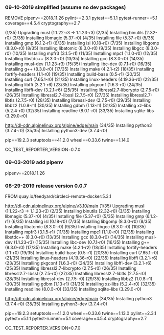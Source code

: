 ### 09-10-2019 simplified (assume no dev packages)

REMOVE
pipenv==2018.11.26
pylint==2.3.1
pytest==5.1.1
pytest-runner==5.1
coverage==4.5.4
cryptography==2.7

(1/35) Upgrading musl (1.1.22-r3 -> 1.1.23-r3)
(2/35) Installing binutils (2.32-r0)
(3/35) Installing libmagic (5.37-r0)
(4/35) Installing file (5.37-r0)
(5/35) Installing gmp (6.1.2-r1)
(6/35) Installing isl (0.18-r0)
(7/35) Installing libgomp (8.3.0-r0)
(8/35) Installing libatomic (8.3.0-r0)
(9/35) Installing libgcc (8.3.0-r0)
(10/35) Installing mpfr3 (3.1.5-r1)
(11/35) Installing mpc1 (1.1.0-r0)
(12/35) Installing libstdc++ (8.3.0-r0)
(13/35) Installing gcc (8.3.0-r0)
(14/35) Installing musl-dev (1.1.23-r3)
(15/35) Installing libc-dev (0.7.1-r0)
(16/35) Installing g++ (8.3.0-r0)
(17/35) Installing make (4.2.1-r2)
(18/35) Installing fortify-headers (1.1-r0)
(19/35) Installing build-base (0.5-r1)
(20/35) Installing curl (7.65.1-r0)
(21/35) Installing linux-headers (4.19.36-r0)
(22/35) Installing libffi (3.2.1-r6)
(23/35) Installing pkgconf (1.6.3-r0)
(24/35) Installing libffi-dev (3.2.1-r6)
(25/35) Installing libressl2.7-libcrypto (2.7.5-r0)
(26/35) Installing libressl2.7-libssl (2.7.5-r0)
(27/35) Installing libressl2.7-libtls (2.7.5-r0)
(28/35) Installing libressl-dev (2.7.5-r0)
(29/35) Installing libbz2 (1.0.8-r1)
(30/35) Installing gdbm (1.13-r1)
(31/35) Installing xz-libs (5.2.4-r0)
(32/35) Installing readline (8.0.1-r0)
(33/35) Installing sqlite-libs (3.29.0-r0)

http://dl-cdn.alpinelinux.org/alpine/edge/main
(34/35) Installing python3 (3.7.4-r0)
(35/35) Installing python3-dev (3.7.4-r0)

pip==19.2.3
setuptools==41.2.0
wheel==0.33.6
twine==1.14.0

CC_TEST_REPORTER_VERSION=0.7.0

### 09-03-2019 add pipenv

pipenv==2018.11.26

### 08-29-2019 release version 0.0.7

FROM quay.io/feedyard/circleci-remote-docker:5.3.1

http://dl-cdn.alpinelinux.org/alpine/v3.10/main
(1/35) Upgrading musl (1.1.22-r3 -> 1.1.23-r3)
(2/35) Installing binutils (2.32-r0)
(3/35) Installing libmagic (5.37-r0)
(4/35) Installing file (5.37-r0)
(5/35) Installing gmp (6.1.2-r1)
(6/35) Installing isl (0.18-r0)
(7/35) Installing libgomp (8.3.0-r0)
(8/35) Installing libatomic (8.3.0-r0)
(9/35) Installing libgcc (8.3.0-r0)
(10/35) Installing mpfr3 (3.1.5-r1)
(11/35) Installing mpc1 (1.1.0-r0)
(12/35) Installing libstdc++ (8.3.0-r0)
(13/35) Installing gcc (8.3.0-r0)
(14/35) Installing musl-dev (1.1.23-r3)
(15/35) Installing libc-dev (0.7.1-r0)
(16/35) Installing g++ (8.3.0-r0)
(17/35) Installing make (4.2.1-r2)
(18/35) Installing fortify-headers (1.1-r0)
(19/35) Installing build-base (0.5-r1)
(20/35) Installing curl (7.65.1-r0)
(21/35) Installing linux-headers (4.19.36-r0)
(22/35) Installing libffi (3.2.1-r6)
(23/35) Installing pkgconf (1.6.3-r0)
(24/35) Installing libffi-dev (3.2.1-r6)
(25/35) Installing libressl2.7-libcrypto (2.7.5-r0)
(26/35) Installing libressl2.7-libssl (2.7.5-r0)
(27/35) Installing libressl2.7-libtls (2.7.5-r0)
(28/35) Installing libressl-dev (2.7.5-r0)
(29/35) Installing libbz2 (1.0.8-r1)
(30/35) Installing gdbm (1.13-r1)
(31/35) Installing xz-libs (5.2.4-r0)
(32/35) Installing readline (8.0.0-r0)
(33/35) Installing sqlite-libs (3.29.0-r0)

http://dl-cdn.alpinelinux.org/alpine/edge/main
(34/35) Installing python3 (3.7.4-r0)
(35/35) Installing python3-dev (3.7.4-r0)

pip==19.2.3
setuptools==41.2.0
wheel==0.33.6
twine==1.13.0
pylint==2.3.1
pytest==5.1.1
pytest-runner==5.1
coverage==4.5.4
cryptography==2.7

CC_TEST_REPORTER_VERSION=0.7.0
